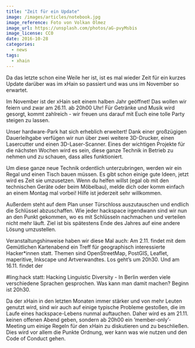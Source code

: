 ```yaml
---
title: "Zeit für ein Update"
image: /images/articles/notebook.jpg
image_reference: Foto von Volkan Olmez
image_url: https://unsplash.com/photos/aG-pvyMsbis
image_license: CC0
date: 2016-10-28
categories:
  - news
tags:
  - xhain
---
```


Da das letzte schon eine Weile her ist, ist es mal wieder Zeit für ein kurzes Update darüber was im xHain so passiert und was uns im November so erwartet.

Im November ist der xHain seit einem halben Jahr geöffnet! Das wollen wir feiern und zwar am 26.11. ab 20h00 Uhr! Für Getränke und Musik wird gesorgt, kommt zahlreich - wir freuen uns darauf mit Euch eine tolle Party steigen zu lassen.

Unser hardware-Park hat sich erheblich erweitert! Dank einer großzügigen Dauerleihgabe verfügen wir nun über zwei weitere 3D-Drucker, einen Lasercutter und einen 3D-Laser-Scanner. Eines der wichtigen Projekte für die nächsten Wochen wird es sein, diese ganze Technik in Betrieb zu nehmen und zu schauen, dass alles funktioniert.

Um diese ganze neue Technik ordentlich unterzubringen, werden wir ein Regal und einen Tisch bauen müssen. Es gibt schon einige gute Ideen, jetzt wird es Zeit sie umzusetzen. Wenn du helfen willst (egal ob mit den technischen Geräte oder beim Möbelbau), melde dich oder komm einfach an einem Montag mal vorbei! Hilfe ist jederzeit sehr willkommen.

Außerdem steht auf dem Plan unser Türschloss auszutauschen und endlich die Schlüssel abzuschaffen. Wie jeder hackspace irgendwann sind wir nun an den Punkt gekommen, wo es mit Schlüsseln nachmachen und verteilen nicht mehr läuft. Ziel ist bis spätestens Ende des Jahres auf eine andere Lösung umzustellen.

Veranstaltungshinweise haben wir diese Mal auch: Am 2.11. findet mit dem Gemütlichen Kartenabend ein Treff für geographisch interessierte Hacker\*innen statt. Themen sind OpenStreetMap, PostGIS, Leaflet, maperitive, Inkscape und Artverwandtes. Los geht’s um 20h30. Und am 16.11. findet der <div>#ling:hack statt: Hacking Linguistic Diversity - In Berlin werden viele verschiedene Sprachen gesprochen. Was kann man damit machen? Beginn ist 20h30.

Da der xHain in den letzten Monaten immer stärker und von mehr Leuten genutzt wird, sind wir auch auf einige typische Probleme gestoßen, die im Laufe eines hackspace-Lebens nunmal auftauchen. Daher wird es am 21.11. keinen offenen Abend geben, sondern ab 20h00 ein ‘member-only’-Meeting um einige Regeln für den xHain zu diskutieren und zu beschließen. Dies wird vor allem die Punkte Ordnung, wer kann was wie nutzen und den Code of Conduct gehen.
